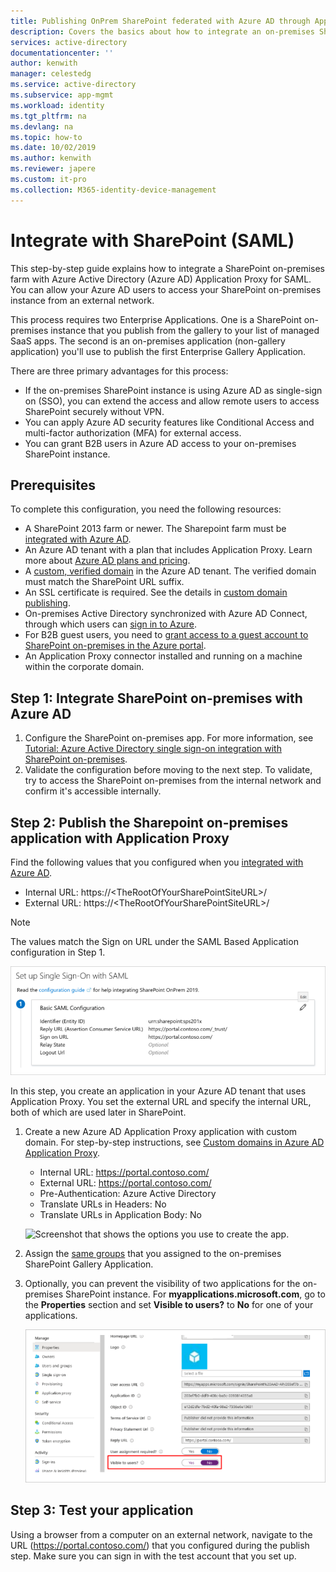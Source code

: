 ```yaml
---
title: Publishing OnPrem SharePoint federated with Azure AD through Application Proxy
description: Covers the basics about how to integrate an on-premises SharePoint server with Azure AD Application Proxy for SAML.
services: active-directory
documentationcenter: ''
author: kenwith
manager: celestedg
ms.service: active-directory
ms.subservice: app-mgmt
ms.workload: identity
ms.tgt_pltfrm: na
ms.devlang: na
ms.topic: how-to
ms.date: 10/02/2019
ms.author: kenwith
ms.reviewer: japere
ms.custom: it-pro
ms.collection: M365-identity-device-management
---
```


# Integrate with SharePoint (SAML)

This step-by-step guide explains how to integrate a SharePoint on-premises farm with Azure Active Directory (Azure AD) Application Proxy for SAML. You can allow your Azure AD users to access your SharePoint on-premises instance from an external network. 

This process requires two Enterprise Applications. One is a SharePoint on-premises instance that you publish from the gallery to your list of managed SaaS apps. The second is an on-premises application (non-gallery application) you'll use to publish the first Enterprise Gallery Application.

There are three primary advantages for this process: 

 - If the on-premises SharePoint instance is using Azure AD as single-sign on (SSO), you can extend the access and allow remote users to access SharePoint securely without VPN.
 - You can apply Azure AD security features like Conditional Access and multi-factor authorization (MFA) for external access.
 - You can grant B2B users in Azure AD access to your on-premises SharePoint instance. 

## Prerequisites

To complete this configuration, you need the following resources:
 - A SharePoint 2013 farm or newer. The Sharepoint farm must be [integrated with Azure AD](https://docs.microsoft.com/azure/active-directory/saas-apps/sharepoint-on-premises-tutorial).
 - An Azure AD tenant with a plan that includes Application Proxy. Learn more about [Azure AD plans and pricing](https://azure.microsoft.com/pricing/details/active-directory/).
 - A [custom, verified domain](https://docs.microsoft.com/azure/active-directory/fundamentals/add-custom-domain) in the Azure AD tenant. The verified domain must match the SharePoint URL suffix.
 - An SSL certificate is required. See the details in [custom domain publishing](https://docs.microsoft.com/azure/active-directory/manage-apps/application-proxy-configure-custom-domain).
 - On-premises Active Directory synchronized with Azure AD Connect, through which users can [sign in to Azure](https://docs.microsoft.com/azure/active-directory/hybrid/plan-connect-user-signin). 
 - For B2B guest users, you need to [grant access to a guest account to SharePoint on-premises in the Azure portal](https://docs.microsoft.com/azure/active-directory/saas-apps/sharepoint-on-premises-tutorial#grant-access-to-a-guest-account-to-sharepoint-on-premises-in-the-azure-portal).
 - An Application Proxy connector installed and running on a machine within the corporate domain.


## Step 1: Integrate SharePoint on-premises with Azure AD 

1. Configure the SharePoint on-premises app. For more information, see [Tutorial: Azure Active Directory single sign-on integration with SharePoint on-premises](https://docs.microsoft.com/azure/active-directory/saas-apps/sharepoint-on-premises-tutorial).
2. Validate the configuration before moving to the next step. To validate, try to access the SharePoint on-premises from the internal network and confirm it's accessible internally. 


## Step 2: Publish the Sharepoint on-premises application with Application Proxy

Find the following values that you configured when you [integrated with Azure AD](https://docs.microsoft.com/azure/active-directory/saas-apps/sharepoint-on-premises-tutorial).

 - Internal URL: https://\<TheRootOfYourSharePointSiteURL>/ 
 - External URL: https://\<TheRootOfYourSharePointSiteURL>/

> [!NOTE]
> The values match the Sign on URL under the SAML Based Application configuration in Step 1.

   ![Screenshot that shows the Sign on URL value.](./media/application-proxy-integrate-with-sharepoint-server/sso-url-saml.png)

In this step, you create an application in your Azure AD tenant that uses Application Proxy. You set the external URL and specify the internal URL, both of which are used later in SharePoint.

 1. Create a new Azure AD Application Proxy application with custom domain. For step-by-step instructions, see [Custom domains in Azure AD Application Proxy](https://docs.microsoft.com/azure/active-directory/manage-apps/application-proxy-configure-custom-domain).

    - Internal URL: https://portal.contoso.com/
    - External URL: https://portal.contoso.com/
    - Pre-Authentication: Azure Active Directory
    - Translate URLs in Headers: No
    - Translate URLs in Application Body: No

    ![Screenshot that shows the options you use to create the app.](./media/application-proxy-integrate-with-sharepoint-server/create-application-azure-active-directory.png)


2. Assign the [same groups](https://docs.microsoft.com/azure/active-directory/saas-apps/sharepoint-on-premises-tutorial#create-an-azure-ad-security-group-in-the-azure-portal) that you assigned to the on-premises SharePoint Gallery Application.

3. Optionally, you can prevent the visibility of two applications for the on-premises SharePoint instance. For **myapplications.microsoft.com**, go to the **Properties** section and set **Visible to users?** to **No** for one of your applications. 

   ![Screenshot that shows where to set the Visible to users? option.](./media/application-proxy-integrate-with-sharepoint-server/configure-properties.png)
 
## Step 3: Test your application

Using a browser from a computer on an external network, navigate to the URL (https://portal.contoso.com/) that you configured during the publish step. Make sure you can sign in with the test account that you set up.

